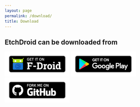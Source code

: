 ```yaml
---
layout: page
permalink: /download/
title: Download
---
```


## EtchDroid can be downloaded from

[![F-Droid](/assets/img/get-from-fdroid-small.png)](https://f-droid.org/packages/eu.depau.etchdroid/) [![Google Play](/assets/img/get-from-googleplay-small.png)](https://play.google.com/store/apps/details?id=eu.depau.etchdroid) [![GitHub](/assets/img/get-from-github-small.png)](https://github.com/Depau/EtchDroid/releases)
